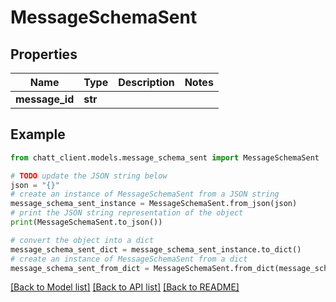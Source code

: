 # MessageSchemaSent


## Properties

Name | Type | Description | Notes
------------ | ------------- | ------------- | -------------
**message_id** | **str** |  | 

## Example

```python
from chatt_client.models.message_schema_sent import MessageSchemaSent

# TODO update the JSON string below
json = "{}"
# create an instance of MessageSchemaSent from a JSON string
message_schema_sent_instance = MessageSchemaSent.from_json(json)
# print the JSON string representation of the object
print(MessageSchemaSent.to_json())

# convert the object into a dict
message_schema_sent_dict = message_schema_sent_instance.to_dict()
# create an instance of MessageSchemaSent from a dict
message_schema_sent_from_dict = MessageSchemaSent.from_dict(message_schema_sent_dict)
```
[[Back to Model list]](../README.md#documentation-for-models) [[Back to API list]](../README.md#documentation-for-api-endpoints) [[Back to README]](../README.md)


